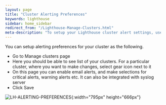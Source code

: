 ```yaml
---
layout: page
title: "Cluster Alerting Preferences"
keywords: lighthouse
sidebar: home_sidebar
redirect_from: "/Lighthouse-Manage-Clusters.html"
meta-description: "To setup your Lighthouse cluster alert settings, use these four simple steps. See for yourself and get customizing!"
---
```


You can setup alerting preferences for your cluster as the following.

* Go to Manage clusters page
* Here you should be able to see list of your clusters. For a particular cluster, where you want to make changes, select gear icon next to it
* On this page you can enable email alerts, and make selections for critical alerts, warning alerts etc. It can also be integrated with syslog server
* Click Save

![LH-ALERTING-PREFERENCES](/images/Cluster-Alerting-Preferences.png "LH Alerting Preferences"){:width="795px" height="666px"}
